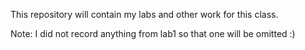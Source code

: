 This repository will contain my labs and other work for this class. 

Note: I did not record anything from lab1 so that one will be omitted :)

